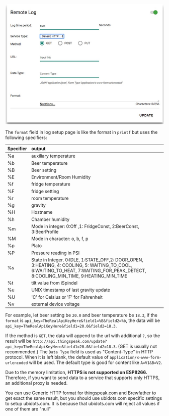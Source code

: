 ![Generic HTTP](image/remote.log.generichttp.jpg?raw=true)

The `format` field in log setup page is like the format in `printf` but uses the following specifiers:

| Specifier   | output  |
| -------------- |:-------------|
| %a         | auxiliary temperature   |
| %b         | Beer temperature   |
| %B         | Beer setting   |
| %E         | Environment/Room Humidity |
| %f         | fridge temperature   |
| %F         | fridge setting   |
| %r         | room temperature   |
| %g         | gravity   |
| %H | Hostname |
| %h | Chamber humidity |
| %m         | Mode in integer: 0:Off ,1: FridgeConst, 2:BeerConst, 3:BeerProfile  |
| %M         | Mode in character: o, b, f, p |
| %p         | Plato   |
| %P         | Pressure reading in PSI  |
| %s         | State in Integer. 0:IDLE, 1:STATE_OFF,2: DOOR_OPEN, 3:HEATING, 4: COOLING, 5: WAITING_TO_COOL, 6:WAITING_TO_HEAT, 7:WAITING_FOR_PEAK_DETECT, 8:COOLING_MIN_TIME, 9:HEATING_MIN_TIME |
| %t         | tilt value from iSpindel   |
| %u         | UNIX timestamp of last gravity update   |
| %U         | 'C' for Celsius or 'F' for Fahrenheit  |
| %v         | external device voltage   |


For example, let beer setting be `20.0` and beer temperature be `18.3`, if the `format` is `api_key=TheRealApiKeyHere&field1=%B&field2=%b`,
the data will be `api_key=TheRealApiKeyHere&field1=20.0&field2=18.3`.

If the method is `GET`, the data will append to the url with additional `?`, so the result will be
`http://api.thingspeak.com/update?api_key=TheRealApiKeyHere&field1=20.0&field2=18.3`.
(GET is usually not recommended.)
The `Data Type` field is used as "Content-Type" in HTTP protocol. When it is left blank, the default value of `application/x-www-form-urlencoded` will be used. The default type is good for content like `A=V1&B=V2`.

Due to the memory limitation, **HTTPS is not supported on ESP8266.** Therefore, if you want to send data to a service that supports only HTTPS, an additional proxy is needed.

You can use Generic HTTP format for thingspeak.com and Brewfather to get exact the same result, but you should use ubidots.com specific settings to setup ubidots.com. It is because that ubidots.com will reject all values if one of them are "null"


